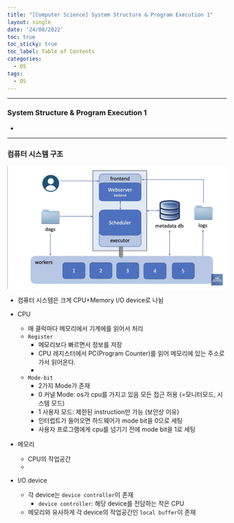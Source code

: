 ```yaml
---
title: "[Computer Science] System Structure & Program Execution 1"
layout: single
date: '24/08/2022'
toc: true
toc_sticky: true
toc_label: Table of Contents
categories:
  - OS
tags:
  - OS
---
```


---
### System Structure & Program Execution 1
* 

---
### 컴퓨터 시스템 구조

<p align="center">
    <img src="/img/data_engineering/airflow/airflow1.png" align="center">
</p>

* 컴퓨터 시스템은 크게 CPU+Memory I/O device로 나뉨
* CPU
  * 매 클럭마다 메모리에서 기계에를 읽어서 처리
  * `Register`
    * 메모리보다 빠르면서 정보를 저장
    * CPU 레지스터에서 PC(Program Counter)를 읽어 메모리에 있는 주소로 가서 읽어온다. 
    * 
  * `Mode-bit`
    * 2가지 Mode가 존재
    * 0 커널 Mode: os가 cpu를 가지고 있음 모든 접근 허용 (=모니터모드, 시스템 모드)
    * 1 사용자 모드: 제한된 instruction만 가능 (보안상 이유)
    * 인터럽트가 들어오면 하드웨어가 mode bit을 0으로 세팅
    * 사용자 프로그램에게 cpu를 넘기기 전에 mode bit을 1로 세팅
* 메모리
  * CPU의 작업공간
  * 

* I/O device
  * 각 device는 `device controller`이 존재
    * `device controller`: 해당 device를 전담하는 작은 CPU
  * 메모리와 유사하게 각 device의 작업공간인 `local buffer`이 존재
